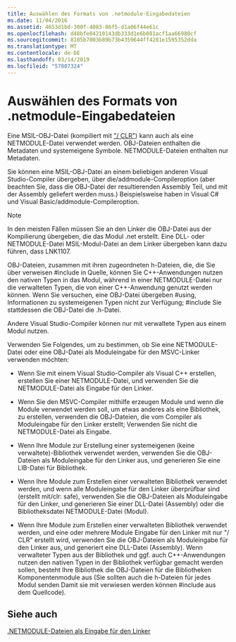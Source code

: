 ```yaml
---
title: Auswählen des Formats von .netmodule-Eingabedateien
ms.date: 11/04/2016
ms.assetid: 4653d1bd-300f-4083-86f5-d1a06f44e61c
ms.openlocfilehash: d48bfe84210143db333d1e6b081acf1aa66980cf
ms.sourcegitcommit: 8105b7003b89b73b4359644ff4281e1595352dda
ms.translationtype: MT
ms.contentlocale: de-DE
ms.lasthandoff: 03/14/2019
ms.locfileid: "57807324"
---
```

# <a name="choosing-the-format-of-netmodule-input-files"></a>Auswählen des Formats von .netmodule-Eingabedateien

Eine MSIL-OBJ-Datei (kompiliert mit ["/ CLR"](clr-common-language-runtime-compilation.md)) kann auch als eine NETMODULE-Datei verwendet werden.  OBJ-Dateien enthalten die Metadaten und systemeigene Symbole.  NETMODULE-Dateien enthalten nur Metadaten.

Sie können eine MSIL-OBJ-Datei an einem beliebigen anderen Visual Studio-Compiler übergeben, über die/addmodule-Compileroption (aber beachten Sie, dass die OBJ-Datei der resultierenden Assembly Teil, und mit der Assembly geliefert werden muss.)  Beispielsweise haben in Visual C# und Visual Basic/addmodule-Compileroption.

> [!NOTE]
>  In den meisten Fällen müssen Sie an den Linker die OBJ-Datei aus der Kompilierung übergeben, die das Modul .net erstellt.  Eine DLL- oder NETMODULE-Datei MSIL-Modul-Datei an dem Linker übergeben kann dazu führen, dass LNK1107.

OBJ-Dateien, zusammen mit ihren zugeordneten h-Dateien, die, die Sie über verweisen #include in Quelle, können Sie C++-Anwendungen nutzen den nativen Typen in das Modul, während in einer NETMODULE-Datei nur die verwalteten Typen, die von einer C++-Anwendung genutzt werden können.  Wenn Sie versuchen, eine OBJ-Datei übergeben #using, Informationen zu systemeigenen Typen nicht zur Verfügung; #include Sie stattdessen die OBJ-Datei die .h-Datei.

Andere Visual Studio-Compiler können nur mit verwaltete Typen aus einem Modul nutzen.

Verwenden Sie Folgendes, um zu bestimmen, ob Sie eine NETMODULE-Datei oder eine OBJ-Datei als Moduleingabe für den MSVC-Linker verwenden möchten:

- Wenn Sie mit einem Visual Studio-Compiler als Visual C++ erstellen, erstellen Sie einer NETMODULE-Datei, und verwenden Sie die NETMODULE-Datei als Eingabe für den Linker.

- Wenn Sie den MSVC-Compiler mithilfe erzeugen Module und wenn die Module verwendet werden soll, um etwas anderes als eine Bibliothek, zu erstellen, verwenden die OBJ-Dateien, die vom Compiler als Moduleingabe für den Linker erstellt; Verwenden Sie nicht die NETMODULE-Datei als Eingabe.

- Wenn Ihre Module zur Erstellung einer systemeigenen (keine verwaltete)-Bibliothek verwendet werden, verwenden Sie die OBJ-Dateien als Moduleingabe für den Linker aus, und generieren Sie eine LIB-Datei für Bibliothek.

- Wenn Ihre Module zum Erstellen einer verwalteten Bibliothek verwendet werden, und wenn alle Moduleingabe für den Linker überprüfbar sind (erstellt mit/clr: safe), verwenden Sie die OBJ-Dateien als Moduleingabe für den Linker, und generieren Sie einer DLL-Datei (Assembly) oder die Bibliotheksdatei NETMODULE-Datei (Modul).

- Wenn Ihre Module zum Erstellen einer verwalteten Bibliothek verwendet werden, und eine oder mehrere Module Eingabe für den Linker mit nur "/ CLR" erstellt wird, verwenden Sie die OBJ-Dateien als Moduleingabe für den Linker aus, und generiert eine DLL-Datei (Assembly).  Wenn verwalteter Typen aus der Bibliothek und ggf. auch C++-Anwendungen nutzen den nativen Typen in der Bibliothek verfügbar gemacht werden sollen, besteht Ihre Bibliothek die OBJ-Dateien für die Bibliotheken Komponentenmodule aus (Sie sollten auch die h-Dateien für jedes Modul senden Damit sie mit verwiesen werden können #include aus dem Quellcode).

## <a name="see-also"></a>Siehe auch

[.NETMODULE-Dateien als Eingabe für den Linker](netmodule-files-as-linker-input.md)
